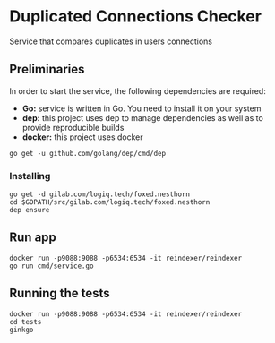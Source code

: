 # Duplicated Connections Checker

Service that compares duplicates in users connections

## Preliminaries

In order to start the service, the following dependencies are required:

* **Go:** service is written in Go. You need to install it on your system
* **dep:** this project uses dep to manage dependencies as well as to provide reproducible builds
* **docker:** this project uses doсker

```
go get -u github.com/golang/dep/cmd/dep
```

### Installing

```
go get -d gilab.com/logiq.tech/foxed.nesthorn
cd $GOPATH/src/gilab.com/logiq.tech/foxed.nesthorn
dep ensure
```

## Run app

```
docker run -p9088:9088 -p6534:6534 -it reindexer/reindexer
go run cmd/service.go
```
## Running the tests

```
docker run -p9088:9088 -p6534:6534 -it reindexer/reindexer
cd tests
ginkgo
```
